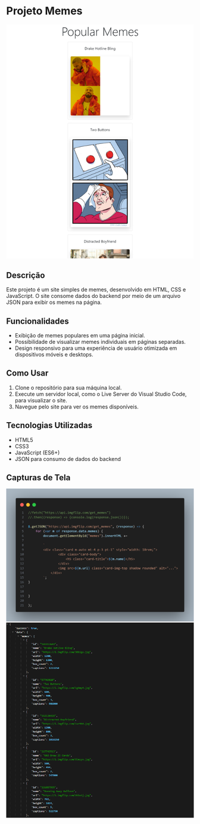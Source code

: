 # Projeto Memes

<img src="images/Memes.png">

## Descrição

Este projeto é um site simples de memes, desenvolvido em HTML, CSS e JavaScript. O site consome dados do backend por meio de um arquivo JSON para exibir os memes na página.

## Funcionalidades

- Exibição de memes populares em uma página inicial.
- Possibilidade de visualizar memes individuais em páginas separadas.
- Design responsivo para uma experiência de usuário otimizada em dispositivos móveis e desktops.

## Como Usar

1. Clone o repositório para sua máquina local.
2. Execute um servidor local, como o Live Server do Visual Studio Code, para visualizar o site.
3. Navegue pelo site para ver os memes disponíveis.

## Tecnologias Utilizadas

- HTML5
- CSS3
- JavaScript (ES6+)
- JSON para consumo de dados do backend

## Capturas de Tela

<img src="images/code.png">

<img src="images/JSON.png">

